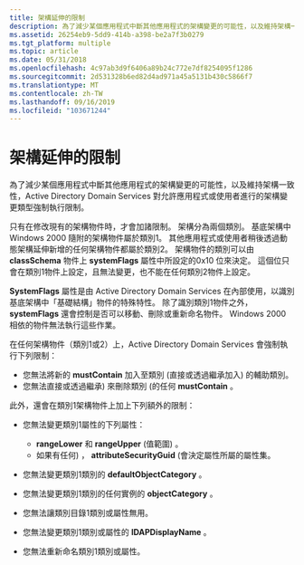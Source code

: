 ```yaml
---
title: 架構延伸的限制
description: 為了減少某個應用程式中斷其他應用程式的架構變更的可能性，以及維持架構一致性，Active Directory Domain Services 對允許應用程式或使用者進行的架構變更類型強制執行限制。
ms.assetid: 26254eb9-5dd9-414b-a398-be2a7f3b0279
ms.tgt_platform: multiple
ms.topic: article
ms.date: 05/31/2018
ms.openlocfilehash: 4c97ab3d9f6406a89b24c772e7df8254095f1286
ms.sourcegitcommit: 2d531328b6ed82d4ad971a45a5131b430c5866f7
ms.translationtype: MT
ms.contentlocale: zh-TW
ms.lasthandoff: 09/16/2019
ms.locfileid: "103671244"
---
```

# <a name="restrictions-on-schema-extension"></a>架構延伸的限制

為了減少某個應用程式中斷其他應用程式的架構變更的可能性，以及維持架構一致性，Active Directory Domain Services 對允許應用程式或使用者進行的架構變更類型強制執行限制。

只有在修改現有的架構物件時，才會加諸限制。 架構分為兩個類別。 基底架構中 Windows 2000 隨附的架構物件屬於類別1。 其他應用程式或使用者稍後透過動態架構延伸新增的任何架構物件都屬於類別2。 架構物件的類別可以由 **classSchema** 物件上 **systemFlags** 屬性中所設定的0x10 位來決定。 這個位只會在類別1物件上設定，且無法變更，也不能在任何類別2物件上設定。

**SystemFlags** 屬性是由 Active Directory Domain Services 在內部使用，以識別基底架構中「基礎結構」物件的特殊特性。 除了識別類別1物件之外， **systemFlags** 還會控制是否可以移動、刪除或重新命名物件。 Windows 2000 相依的物件無法執行這些作業。

在任何架構物件（類別1或2）上，Active Directory Domain Services 會強制執行下列限制：

-   您無法將新的 **mustContain** 加入至類別 (直接或透過繼承加入) 的輔助類別。
-   您無法直接或透過繼承) 來刪除類別 (的任何 **mustContain** 。

此外，還會在類別1架構物件上加上下列額外的限制：

-   您無法變更類別1屬性的下列屬性：

    -   **rangeLower** 和 **rangeUpper** (值範圍) 。
    -   如果有任何) ， **attributeSecurityGuid** (會決定屬性所屬的屬性集。

-   您無法變更類別1類別的 **defaultObjectCategory** 。
-   您無法變更類別1類別的任何實例的 **objectCategory** 。
-   您無法讓類別目錄1類別或屬性無用。
-   您無法變更類別1類別或屬性的 **lDAPDisplayName** 。
-   您無法重新命名類別1類別或屬性。

 

 




